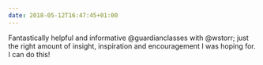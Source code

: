 ```yaml
---
date: 2018-05-12T16:47:45+01:00
---
```

Fantastically helpful and informative @guardianclasses with @wstorr; just the right amount of insight, inspiration and encouragement I was hoping for. I can do this!
